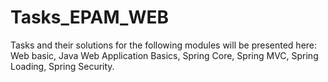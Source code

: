 # Tasks_EPAM_WEB
Tasks and their solutions for the following modules will be presented here: Web basic, Java Web Application Basics, Spring Core, Spring MVC, Spring Loading, Spring Security.
